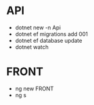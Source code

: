 # API

- dotnet new -n Api
- dotnet ef migrations add 001
- dotnet ef database update
- dotnet watch

# FRONT

- ng new FRONT
- ng s
